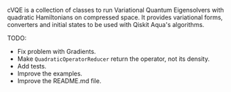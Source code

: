 cVQE is a collection of classes to run Variational Quantum Eigensolvers
with quadratic Hamiltonians on compressed space.
It provides variational forms, converters and initial states to be used with Qiskit Aqua's
algorithms.

TODO:

* Fix problem with Gradients.
* Make `QuadraticOperatorReducer` return the operator, not its density.
* Add tests.
* Improve the examples.
* Improve the README.md file.
